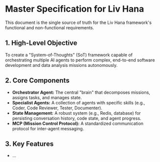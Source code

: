 # Master Specification for Liv Hana

This document is the single source of truth for the Liv Hana framework's functional and non-functional requirements.

## 1. High-Level Objective

To create a "System-of-Thoughts" (SoT) framework capable of orchestrating multiple AI agents to perform complex, end-to-end software development and data analysis missions autonomously.

## 2. Core Components

- **Orchestrator Agent:** The central "brain" that decomposes missions, assigns tasks, and manages state.
- **Specialist Agents:** A collection of agents with specific skills (e.g., Coder, Code Reviewer, Tester, Documenter).
- **State Management:** A robust system (e.g., Redis, database) for persisting conversation history, code state, and agent progress.
- **MCP (Mission Control Protocol):** A standardized communication protocol for inter-agent messaging.

## 3. Key Features

- ...

<!-- Last verified: 2025-10-02 -->
